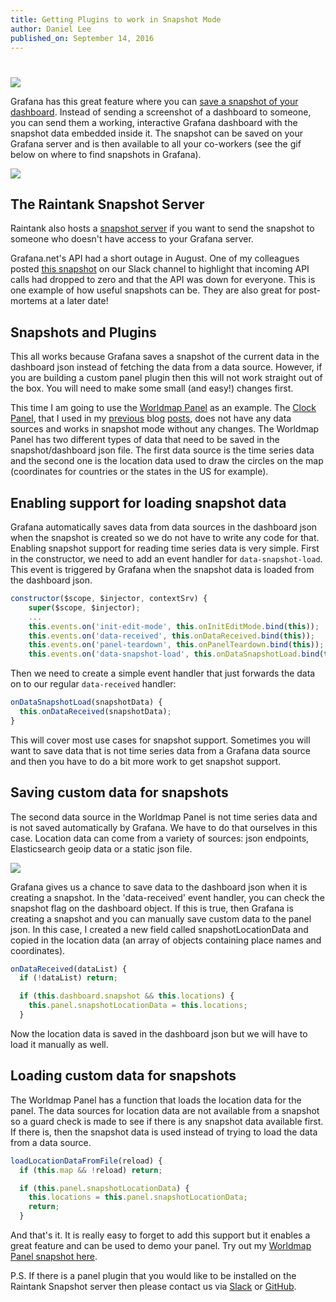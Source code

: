 ```yaml
---
title: Getting Plugins to work in Snapshot Mode
author: Daniel Lee
published_on: September 14, 2016
---
```

#

![](blog/Grafana-snapshot-example.png)

Grafana has this great feature where you can [save a snapshot of your dashboard](http://docs.grafana.org/reference/sharing/). Instead of sending a screenshot of a dashboard to someone, you can send them a working, interactive Grafana dashboard with the snapshot data embedded inside it. The snapshot can be saved on your Grafana server and is then available to all your co-workers (see the gif below on where to find snapshots in Grafana).

![](blog/snapshots.gif)

## The Raintank Snapshot Server

Raintank also hosts a [snapshot server](http://snapshot.raintank.io/) if you want to send the snapshot to someone who doesn't have access to your Grafana server.

Grafana.net's API had a short outage in August. One of my colleagues posted [this snapshot](https://snapshot.raintank.io/dashboard/snapshot/qKYyscuHq4bpLYOZ41KaJGeeTHE3EIlG) on our Slack channel to highlight that incoming API calls had dropped to zero and that the API was down for everyone. This is one example of how useful snapshots can be. They are also great for post-mortems at a later date!

## Snapshots and Plugins

This all works because Grafana saves a snapshot of the current data in the dashboard json instead of fetching the data from a data source. However, if you are building a custom panel plugin then this will not work straight out of the box. You will need to make some small (and easy!) changes first.

This time I am going to use the [Worldmap Panel](https://github.com/grafana/worldmap-panel) as an example. The [Clock Panel](https://github.com/grafana/clock-panel), that I used in my [previous](http://grafana.org/blog/2016/04/08/clock-plugin-p1.html) blog [posts](http://grafana.org/blog/2016/04/15/clock-plugin-p2.html), does not have any data sources and works in snapshot mode without any changes. The Worldmap Panel has two different types of data that need to be saved in the snapshot/dashboard json file. The first data source is the time series data and the second one is the location data used to draw the circles on the map (coordinates for countries or the states in the US for example).

## Enabling support for loading snapshot data

Grafana automatically saves data from data sources in the dashboard json when the snapshot is created so we do not have to write any code for that. Enabling snapshot support for reading time series data is very simple. First in the constructor, we need to add an event handler for `data-snapshot-load`. This event is triggered by Grafana when the snapshot data is loaded from the dashboard json.

```javascript
constructor($scope, $injector, contextSrv) {
    super($scope, $injector);
    ...
    this.events.on('init-edit-mode', this.onInitEditMode.bind(this));
    this.events.on('data-received', this.onDataReceived.bind(this));
    this.events.on('panel-teardown', this.onPanelTeardown.bind(this));
    this.events.on('data-snapshot-load', this.onDataSnapshotLoad.bind(this));
```

Then we need to create a simple event handler that just forwards the data on to our regular `data-received` handler:

```javascript
onDataSnapshotLoad(snapshotData) {
  this.onDataReceived(snapshotData);
}
```

This will cover most use cases for snapshot support. Sometimes you will want to save data that is not time series data from a Grafana data source and then you have to do a bit more work to get snapshot support.

## Saving custom data for snapshots

The second data source in the Worldmap Panel is not time series data and is not saved automatically by Grafana. We have to do that ourselves in this case. Location data can come from a variety of sources: json endpoints, Elasticsearch geoip data or a static json file.

![](blog/Grafana-save-snapshot.png)

Grafana gives us a chance to save data to the dashboard json when it is creating a snapshot. In the 'data-received' event handler, you can check the snapshot flag on the dashboard object. If this is true, then Grafana is creating a snapshot and you can manually save custom data to the panel json. In this case, I created a new field called snapshotLocationData and copied in the location data (an array of objects containing place names and coordinates).

```javascript
onDataReceived(dataList) {
  if (!dataList) return;

  if (this.dashboard.snapshot && this.locations) {
    this.panel.snapshotLocationData = this.locations;
  }
```

Now the location data is saved in the dashboard json but we will have to load it manually as well.

## Loading custom data for snapshots

The Worldmap Panel has a function that loads the location data for the panel. The data sources for location data are not available from a snapshot so a guard check is made to see if there is any snapshot data available first. If there is, then the snapshot data is used instead of trying to load the data from a data source.

```javascript
loadLocationDataFromFile(reload) {
  if (this.map && !reload) return;

  if (this.panel.snapshotLocationData) {
    this.locations = this.panel.snapshotLocationData;
    return;
  }
```

And that's it. It is really easy to forget to add this support but it enables a great feature and can be used to demo your panel. Try out my [Worldmap Panel snapshot here](https://snapshot.raintank.io/dashboard/snapshot/dXSzImhFkrffwtrcPXeWfC44timza0Ai).

P.S. If there is a panel plugin that you would like to be installed on the Raintank Snapshot server then please contact us via [Slack](https://raintank.slack.com) or [GitHub](https://github.com/grafana/grafana).
